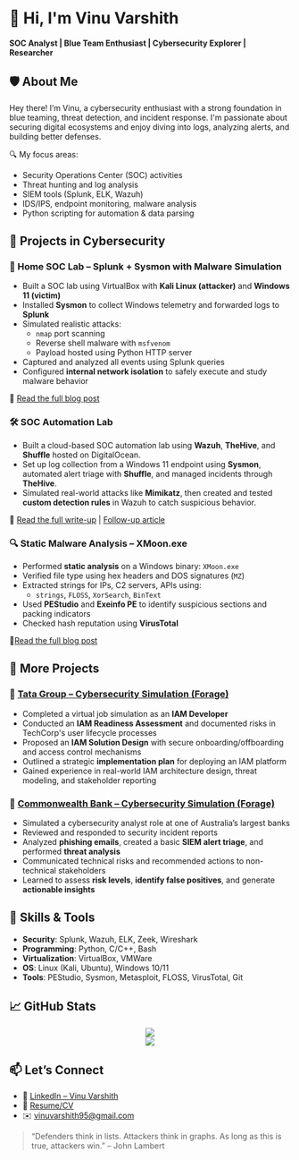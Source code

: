 # 👋 Hi, I'm Vinu Varshith  
**SOC Analyst | Blue Team Enthusiast | Cybersecurity Explorer | Researcher**



## 🛡️ About Me

Hey there! I’m Vinu, a cybersecurity enthusiast with a strong foundation in blue teaming, threat detection, and incident response. I'm passionate about securing digital ecosystems and enjoy diving into logs, analyzing alerts, and building better defenses.

🔍 My focus areas:
- Security Operations Center (SOC) activities
- Threat hunting and log analysis
- SIEM tools (Splunk, ELK, Wazuh)
- IDS/IPS, endpoint monitoring, malware analysis
- Python scripting for automation & data parsing



## 🔬 Projects in Cybersecurity

### 🧪 Home SOC Lab – Splunk + Sysmon with Malware Simulation
- Built a SOC lab using VirtualBox with **Kali Linux (attacker)** and **Windows 11 (victim)**
- Installed **Sysmon** to collect Windows telemetry and forwarded logs to **Splunk**
- Simulated realistic attacks:
  - `nmap` port scanning
  - Reverse shell malware with `msfvenom`
  - Payload hosted using Python HTTP server
- Captured and analyzed all events using Splunk queries  
- Configured **internal network isolation** to safely execute and study malware behavior

📘 [Read the full blog post](https://medium.com/@vinuvarshith95/building-my-first-home-lab-b51d83145691)

### 🛠️ SOC Automation Lab
- Built a cloud-based SOC automation lab using **Wazuh**, **TheHive**, and **Shuffle** hosted on DigitalOcean.  
- Set up log collection from a Windows 11 endpoint using **Sysmon**, automated alert triage with **Shuffle**, and managed incidents through **TheHive**.  
- Simulated real-world attacks like **Mimikatz**, then created and tested **custom detection rules** in Wazuh to catch suspicious behavior.

📘 [Read the full write-up](https://medium.com/@vinuvarshith95/building-a-soc-automation-lab-phase-1-5f576b8b4497) | [Follow-up article](https://medium.com/@vinuvarshith95/building-a-soc-automation-lab-phase-2-7f3e46dc79f8)


### 🔍 Static Malware Analysis – XMoon.exe
- Performed **static analysis** on a Windows binary: `XMoon.exe`
- Verified file type using hex headers and DOS signatures (`MZ`)
- Extracted strings for IPs, C2 servers, APIs using:
  - `strings`, `FLOSS`, `XorSearch`, `BinText`
- Used **PEStudio** and **Exeinfo PE** to identify suspicious sections and packing indicators
- Checked hash reputation using **VirusTotal**

📘[Read the full blog post](https://medium.com/@vinuvarshith95/understanding-malware-a-journey-into-static-analysis-51238a5eed16)



## 🧠 More Projects

### 🏢 [Tata Group – Cybersecurity Simulation (Forage)](https://www.theforage.com/)
- Completed a virtual job simulation as an **IAM Developer**
- Conducted an **IAM Readiness Assessment** and documented risks in TechCorp's user lifecycle processes
- Proposed an **IAM Solution Design** with secure onboarding/offboarding and access control mechanisms
- Outlined a strategic **implementation plan** for deploying an IAM platform
- Gained experience in real-world IAM architecture design, threat modeling, and stakeholder reporting

### 🏦 [Commonwealth Bank – Cybersecurity Simulation (Forage)](https://www.theforage.com/)
- Simulated a cybersecurity analyst role at one of Australia’s largest banks
- Reviewed and responded to security incident reports
- Analyzed **phishing emails**, created a basic **SIEM alert triage**, and performed **threat analysis**
- Communicated technical risks and recommended actions to non-technical stakeholders
- Learned to assess **risk levels**, **identify false positives**, and generate **actionable insights**


## 🧰 Skills & Tools

- **Security**: Splunk, Wazuh, ELK, Zeek, Wireshark
- **Programming**: Python, C/C++, Bash
- **Virtualization**: VirtualBox, VMWare
- **OS**: Linux (Kali, Ubuntu), Windows 10/11
- **Tools**: PEStudio, Sysmon, Metasploit, FLOSS, VirusTotal, Git



## 📈 GitHub Stats

<p align="center">
  <img src="https://github-readme-stats.vercel.app/api?username=vinuvarshith95&show_icons=true&theme=default" />
  <br>
  <img src="https://github-readme-streak-stats.herokuapp.com/?user=vinuvarshith95" />
</p>



## 📫 Let’s Connect

- 💼 [LinkedIn – Vinu Varshith](https://www.linkedin.com/in/vinuvarshithalagappan/)
- 🧾 [Resume/CV](https://your-resume-link.com)
- ✉️ vinuvarshith95@gmail.com



> “Defenders think in lists. Attackers think in graphs. As long as this is true, attackers win.” – John Lambert

